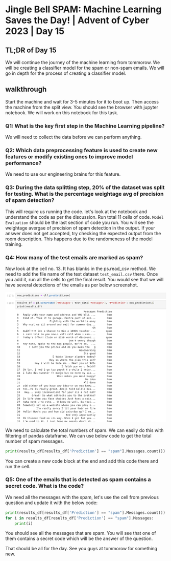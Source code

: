 # Jingle Bell SPAM: Machine Learning Saves the Day! | Advent of Cyber 2023 | Day 15

## TL;DR of Day 15
We will continue the journey of the machine learning from tommorow. We will be creating a classifier model for the spam or non-spam emails. We will go in depth for the process of creating a classifier model. 

## walkthrough
Start the machine and wait for 3-5 minutes for it to boot up. Then access the machine from the split view. You should see the browser with jupyter notebook. We will work on this notebook for this task.

### Q1: What is the key first step in the Machine Learning pipeline?

We will need to collect the data before we can perform anything.

### Q2: Which data preprocessing feature is used to create new features or modify existing ones to improve model performance?

We need to use our engineering brains for this feature.

### Q3: During the data splitting step, 20% of the dataset was split for testing. What is the percentage weightage avg of precision of spam detection?
This will require us running the code. let's look at the notebook and understand the code as per the discussion. Run total 11 cells of code. `Model Evaluation` should be the last section of code you run. You will see the weightage avergae of precision of spam detection in the output. If your answer does not get accepted, try checking the expected output from the room description. This happens due to the randomeness of the model training.

### Q4: How many of the test emails are marked as spam?
Now look at the cell no. 13. It has blanks in the ps.read_csv method. We need to add the file name of the test dataset `test_email.csv` there. Once you add it, run all the cells to get the final result. You would see that we will have several detections of the emails as per below screenshot.

![Screenshot of console output](../images/day15/0.png)

We need to calculate the total numbers of spam. We can easily do this with filtering of pandas dataframe. We can use below code to get the total number of spam messages.

```python
print(results_df[results_df['Prediction'] == "spam"].Messages.count())
```

You can create a new code block at the end and add this code there and run the cell.
### Q5: One of the emails that is detected as spam contains a secret code. What is the code?

We need all the messages with the spam, let's use the cell from previous question and update it with the below code:

```python
print(results_df[results_df['Prediction'] == "spam"].Messages.count())
for i in results_df[results_df['Prediction'] == "spam"].Messages:
    print(i)
```

You should see all the messages that are spam. You will see that one of them contains a secret code which will be the answer of the question.


That should be all for the day. See you guys at tommorow for something new.